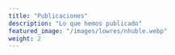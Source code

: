 ```yaml
---
title: "Publicaciones"
description: "Lo que hemos publicado"
featured_image: "/images/lowres/nhuble.webp"
weight: 2
---
```


<!-- **Statement acá:** Vestibulum convallis, lorem a tempus semper, dui dui euismod elit, vitae placerat urna tortor vitae lacus. -->
